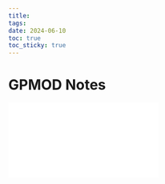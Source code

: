 ```yaml
---
title: 
tags: 
date: 2024-06-10
toc: true
toc_sticky: true
---
```



# GPMOD Notes

![2024-06-10 20.33.38.excalidraw](../Excalidraw/2024-06-10%2020.33.38.excalidraw.md)